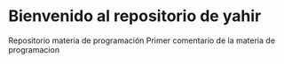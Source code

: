 # Bienvenido al repositorio de yahir
Repositorio materia de programación 
Primer comentario de la materia de programacion 
